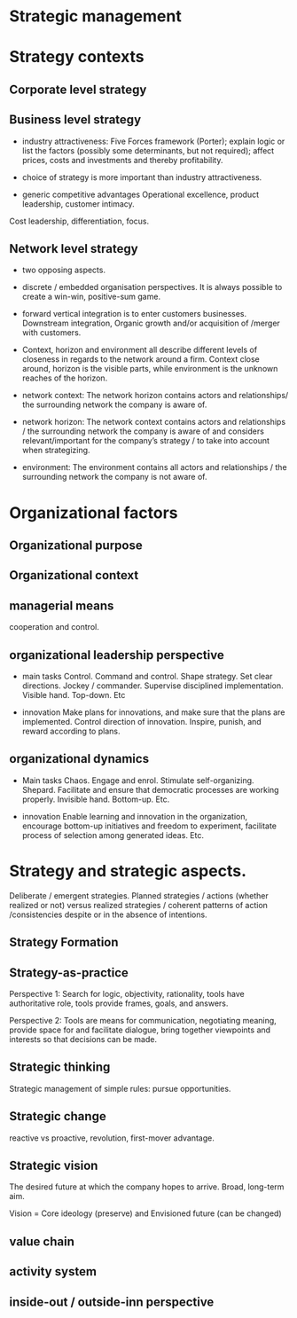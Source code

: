 # Strategic management


# Strategy contexts 
## Corporate level strategy

## Business level strategy
* industry attractiveness:
Five Forces framework (Porter); explain logic or list the factors
(possibly some determinants, but not required); affect prices, costs and investments and thereby profitability.

* choice of strategy is more important than industry attractiveness. 

* generic competitive advantages
Operational excellence, product leadership, customer intimacy.

Cost leadership, differentiation, focus.

## Network level strategy
* two opposing aspects.

* discrete / embedded organisation perspectives. 
It is always possible to create a win-win, positive-sum game. 

* forward vertical integration is to enter customers businesses. Downstream
  integration, Organic growth and/or acquisition of /merger with customers.

* Context, horizon and environment all describe different levels of closeness
  in regards to the network around a firm. Context close around, horizon is the
  visible parts, while environment is the unknown reaches of the horizon. 

* network context: The network horizon contains actors and relationships/ the
  surrounding network the company is aware of.

* network horizon: The network context contains actors and relationships / the surrounding network 
  the company is aware of and considers relevant/important for the company’s strategy / 
  to take into account when strategizing.

* environment: The environment contains all actors and relationships / the surrounding network the company is not aware of. 

# Organizational factors
## Organizational purpose

## Organizational context 

## managerial means
cooperation and control. 

## organizational leadership perspective
* main tasks
Control. Command and control. Shape strategy. Set clear directions. Jockey / commander.
Supervise disciplined implementation. Visible hand. Top-down. Etc

* innovation
Make plans for innovations, and make sure that the plans are implemented. Control direction
of innovation. Inspire, punish, and reward according to plans. 

## organizational dynamics 
* Main tasks
Chaos. Engage and enrol. Stimulate self-organizing. Shepard.
Facilitate and ensure that democratic processes are
working properly. Invisible hand. Bottom-up. Etc.

* innovation
Enable learning and innovation in the organization, encourage bottom-up initiatives and freedom to experiment,
facilitate process of selection among generated ideas. Etc.

# Strategy and strategic aspects. 
Deliberate / emergent strategies. 
Planned strategies / actions (whether realized or not) versus realized strategies / coherent
patterns of action /consistencies despite or in the absence of intentions.


## Strategy Formation

## Strategy-as-practice
Perspective 1:
Search for logic, objectivity, rationality, tools have authoritative role,
tools provide frames, goals, and answers. 

Perspective 2: 
Tools are means for communication, negotiating meaning, provide space for and 
facilitate dialogue, bring together viewpoints and interests so that decisions
can be made. 

## Strategic thinking
Strategic management of simple rules: pursue opportunities. 

## Strategic change
reactive vs proactive, revolution, first-mover advantage. 

## Strategic vision
The desired future at which the company hopes to arrive. Broad, long-term aim. 

Vision = Core ideology (preserve) and Envisioned future (can be changed)

## value chain
## activity system
## inside-out / outside-inn perspective 
##
